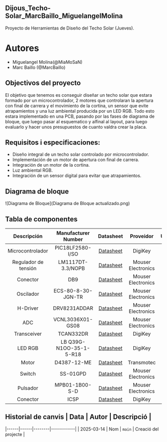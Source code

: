 



## Dijous_Techo-Solar_MarcBaillo_MiguelangelMolina
Proyecto de Herramientas de Diseño del Techo Solar (Jueves).

# Autores
- Miguelangel Molina(@MiaMoSaN)
- Marc Baillo (@MarcBaillo)

## Objectivos del proyecto

El objetivo que tenemos es conseguir diseñar un techo solar que estara formado por un microcontrolador, 2 motores que controlaran la apertura con final de carrera y el movimiento de la cortina, un sensor que evite atrapamientos y una luz ambiental producida por un LED RGB. Todo esto estara implementado en una PCB, pasando por las fases de diagrama de bloque, que luego pasar al esquematico y alfinal al layout, para luego evaluarlo y hacer unos presupuestos de cuanto valdra crear la placa.

## Requisitos i especificaciones:

- Diseño integral de un techo solar controlado por microcontrolador.
- Implementación de un motor de apertura con final de carrera.
- Integración de un motor de la cortina.
- Luz ambiental RGB.
- Integración de un sensor digital para evitar que atrapamientos.

## Diagrama de bloque

![Diagrama de Bloque](Diagrama de Bloque actualizado.png)


## Tabla de componentes
| Descripción        | Manufacturer Number              | Datasheet          | Proveidor        | Unidades       |
|:----------------:|:-------------------------:|:----------------:|:---------------:|:--------------:|
| Microcontrolador | PIC18LF2580-I/SO | [Datasheet](https://ww1.microchip.com/downloads/aemDocuments/documents/OTH/ProductDocuments/DataSheets/39637d.pdf) | DigiKey | 1 |
| Regulador de tensión | LM1117DT-3.3/NOPB  | [Datasheet](https://www.ti.com/lit/ds/symlink/lm1117.pdf?ts=1710745623625&ref_url=https%253A%252F%252Fwww.mouser.se%252F) | Mouser Electronics | 1 | 
| Conector | DB9  | [Datasheet](https://www.mouser.es/datasheet/2/18/1/Cable_Glands_and_Cord_Grips-806485.pdf) | Mouser Electronics | 1 |
| Oscilador | ECS-80-8-30-JGN-TR  | [Datasheet](https://www.mouser.es/datasheet/2/122/ecx_53r-1775695.pdf) | Mouser Electronics | 1 | 
| H-Driver | DRV8231ADDAR  | [Datasheet](https://www.ti.com/lit/ds/symlink/drv8231a.pdf?ts=1710753914026&ref_url=https%253A%252F%252Fwww.mouser.de%252F) | Mouser Electronics | 1 | 
| ADC | VCNL3036X01-GS08  | [Datasheet](https://www.vishay.com/docs/84937/vcnl3036x01.pdf) | Mouser Electronics | 1 |
| Transceiver | 	TCAN332DR  | [Datasheet](https://www.ti.com/lit/ds/symlink/tcan332g.pdf?ts=1710924087476&ref_url=https%253A%252F%252Fwww.mouser.de%252F) | DigiKey | 1 |
| LED RGB | LB Q39G-N1OO-35-1-5-R18  | [Datasheet](https://look.ams-osram.com/m/6e36864d019f51d4/original/LB-Q39G.pdf) | DigiKey | 1 | 
| Motor | D4387-12-ME  | [Datasheet](https://transmotec.es/Download/Catalog/Transmotec-EN-DC-12W-450W-2022.pdf) | Transmotec | 2 | 
| Switch | SS-01GPD  | [Datasheet](https://www.mouser.es/datasheet/2/307/en_ss-1509069.pdf) | Mouser Electronics | 2 | 
| Pulsador | MPB01-1B00-S-D  | [Datasheet](https://www.mouser.es/datasheet/2/670/mpb01-2474754.pdf) | Mouser Electronics | 2 |
| Conector | ICSP  | [Datasheet](https://ww1.microchip.com/downloads/en/DeviceDoc/30277d.pdf) | DigiKey | 2 |

## Historial de canvis | Data | Autor | Descripció |
|------|------|--------|------------| | 2025-03-14 | Nom | `main` | Creació del projecte |